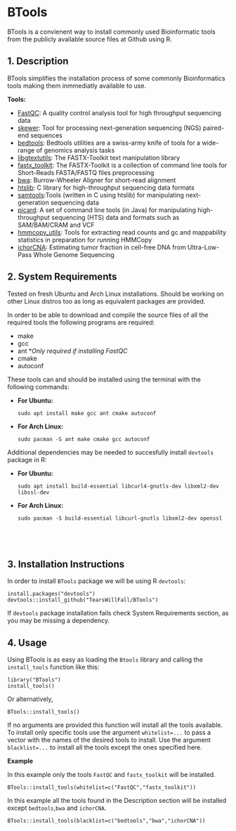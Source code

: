# BTools
BTools is a convienent way to install commonly used Bioinformatic tools from the publicly available source files at Github using R.
## 1. Description
BTools simplifies the installation process of some commonly Bioinformatics tools making them inmmediatly available to use.

**Tools:**
* [FastQC](https://github.com/s-andrews/FastQC):  A quality control analysis tool for high throughput sequencing data 
* [skewer](https://github.com/relipmoc/skewer): Tool for processing next-generation sequencing (NGS) paired-end sequences
* [bedtools](https://github.com/arq5x/bedtools2): Bedtools utilities are a swiss-army knife of tools for a wide-range of genomics analysis tasks
* [libgtextutils](https://github.com/agordon/libgtextutils): The FASTX-Toolkit text manipulation library
* [fastx_toolkit](https://github.com/agordon/fastx_toolkit): The FASTX-Toolkit is a collection of command line tools for Short-Reads FASTA/FASTQ files preprocessing
* [bwa](https://github.com/lh3/bwa): Burrow-Wheeler Aligner for short-read alignment
* [htslib](https://github.com/samtools/htslib): C library for high-throughput sequencing data formats 
* [samtools](https://github.com/samtools/samtools/):Tools (written in C using htslib) for manipulating next-generation sequencing data
* [picard](https://github.com/broadinstitute/picard): A set of command line tools (in Java) for manipulating high-throughput sequencing (HTS) data and formats such as SAM/BAM/CRAM and VCF
* [hmmcopy_utils](https://github.com/shahcompbio/hmmcopy_utils): Tools for extracting read counts and gc and mappability statistics in preparation for running HMMCopy
* [ichorCNA](https://github.com/broadinstitute/ichorCNA): Estimating tumor fraction in cell-free DNA from Ultra-Low-Pass Whole Genome Sequencing


## 2. System Requirements


Tested on fresh Ubuntu and Arch Linux installations. Should be working on other Linux distros too as long as equivalent packages are provided. 

In order to be able to download and compile the source files of all the required tools the following programs are required:
* make
* gcc
* ant **Only required if installing FastQC*
* cmake
* autoconf

These tools can and should be installed using the terminal with the following commands:

* **For Ubuntu:**

  ```
  sudo apt install make gcc ant cmake autoconf
  ```

* **For Arch Linux:**

  ```
  sudo pacman -S ant make cmake gcc autoconf
  ```
  
Additional dependencies may be needed to succesfully install `devtools` package in R:
  
* **For Ubuntu:**

  ```
  sudo apt install build-essential libcurl4-gnutls-dev libxml2-dev libssl-dev
  ```
  
* **For Arch Linux:**

  ```
  sudo pacman -S build-essential libcurl-gnutls libxml2-dev openssl
  
  
  
  
  
## 3. Installation Instructions

In order to install `BTools` package we will be using R `devtools`:

```
install.packages("devtools")
devtools::install_github("TearsWillFall/BTools")
```
If `devtools` package installation fails check System Requirements section, as you may be missing a dependency.


## 4. Usage

Using BTools is as easy as loading the `Btools` library and calling the `install_tools` function like this:

```
library("BTools")
install_tools()
```
Or alternatively,

```
BTools::install_tools()
```
If no arguments are provided this function will install all the tools available. To install only specific tools use the argument `whitelist=...` to pass a vector with the names of the desired tools to install. Use the argument `blacklist=...` to install all the tools except the ones specified here.

**Example**

In this example only the tools `FastQC` and `fastx_toolkit` will be installed.
```
BTools::install_tools(whitelist=c("FastQC","fastx_toolkit"))
```

In this example all the tools found in the Description section will be installed except `bedtools`,`bwa` and `ichorCNA`.
```
BTools::install_tools(blacklist=c("bedtools","bwa","ichorCNA"))
```




